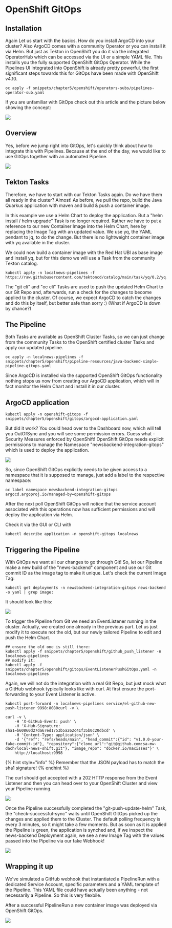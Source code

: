# OpenShift GitOps

## Installation

Again Let us start with the basics. How do you install ArgoCD into your cluster? Also ArgoCD comes with a community Operator or you can install it via Helm. But just as Tekton in OpenShift you do it via the integrated OperatorHub which can be accessed via the UI or a simple YAML file. This installs you the fully supported OpenShift GitOps Operator. While the Pipelines UI integrated into OpenShift is already pretty powerful, the first significant steps towards this for GitOps have been made with OpenShift v4.10.

```
oc apply -f snippets/chapter5/openshift/operators-subs/pipelines-operator-sub.yaml
```

If you are unfamiliar with GitOps check out this article and the picture below showing the concept:

![](<../.gitbook/assets/image (2).png>)

## Overview

Yes, before we jump right into GitOps, let's quickly think about how to integrate this with Pipelines. Because at the end of the day, we would like to use GitOps together with an automated Pipeline.

![](<../.gitbook/assets/image (3) (1).png>)

## Tekton Tasks

Therefore, we have to start with our Tekton Tasks again. Do we have them all ready in the cluster? Almost! As before, we pull the repo, build the Java Quarkus application with maven and build & push a container image.

In this example we use a Helm Chart to deploy the application. But a "helm install / helm upgrade" Task is no longer required. Rather we have to put a reference to our new Container Image into the Helm Chart, here by replacing the Image Tag with an updated value. We use yq, the YAML pendant to jq, to do the change. But there is no lightweight container image with yq available in the cluster.&#x20;

We could now build a container image with the Red Hat UBI as base image and install yq, but for this demo we will use a Task from the community Tekton catalog.

```
kubectl apply -n localnews-pipelines -f https://raw.githubusercontent.com/tektoncd/catalog/main/task/yq/0.2/yq.yaml
```

The "git cli" and "oc cli" Tasks are used to push the updated Helm Chart to our Git Repo and, afterwards, run a check for the changes to become applied to the cluster. Of course, we expect ArgoCD to catch the changes and do this by itself, but better safe than sorry :) (What if ArgoCD is down by chance?)

## The Pipeline

Both Tasks are available as OpenShift Cluster Tasks, so we can just change from the community Tasks to the OpenShift certified cluster Tasks and apply our updated pipeline.

```
oc apply -n localnews-pipelines -f snippets/chapter5/openshift/pipeline-resources/java-backend-simple-pipeline-gitops.yaml
```

Since ArgoCD is installed via the supported OpenShift GitOps functionality nothing stops us now from creating our ArgoCD application, which will in fact monitor the Helm Chart and install it in our cluster.

## ArgoCD application

```
kubectl apply -n openshift-gitops -f snippets/chapter5/openshift/gitops/argocd-application.yaml
```

But did it work? You could head over to the Dashboard now, which will tell you OutOfSync and you will see some permission errors. Guess what - Security Measures enforced by OpenShift! OpenShift GitOps needs explicit permissions to manage the Namespace "newsbackend-integration-gitops" which is used to deploy the application.

![](<../.gitbook/assets/image (7) (1).png>)

So, since OpenShift GitOps explicitly needs to be given access to a namespace that it is supposed to manage, just add a label to the respective namespace:

```
oc label namespace newsbackend-integration-gitops argocd.argoproj.io/managed-by=openshift-gitops
```

After the next poll OpenShift GitOps will notice that the service account associated with this operations now has sufficient permissions and will deploy the application via Helm.

Check it via the GUI or CLI with

```
kubectl describe application -n openshift-gitops localnews
```

## Triggering the Pipeline

With GitOps we want all our changes to go through Git! So, let our Pipeline make a new build of the "news-backend" component and use our Git commit ID as the image tag to make it unique. Let's check the current Image Tag:

```
kubectl get deployments -n newsbackend-integration-gitops news-backend -o yaml | grep image:
```

It should look like this:

![](<../.gitbook/assets/image (6) (1).png>)

To trigger the Pipeline from Git we need an EventListener running in the cluster. Actually, we created one already in the previous part. Let us just modify it to execute not the old, but our newly tailored Pipeline to edit and push the Helm Chart.

```
## ensure the old one is still there:
kubectl apply -f snippets/chapter5/openshift/github_push_listener -n localnews-pipelines
## modify it:
kubectl apply -f snippets/chapter5/openshift/gitops/EventListenerPushGitOps.yaml -n localnews-pipelines
```

Again, we will not do the integration with a real Git Repo, but just mock what a GitHub webhook typically looks like with curl. At first ensure the port-forwarding to your Event Listener is active.

```
kubectl port-forward -n localnews-pipelines service/el-github-new-push-listener 9998:8080curl -v \
```

```
curl -v \
    -H 'X-GitHub-Event: push' \
    -H 'X-Hub-Signature: sha1=b60860d27da67ed1753b5a262c41f35b0c20dbcd' \
    -H 'Content-Type: application/json' \
    -d '{"ref": "refs/heads/main", "head_commit":{"id": "v1.0.0-your-fake-commit-id"}, "repository":{"clone_url":"git@github.com:sa-mw-dach/local-news-shift.git"}, "image_repo": "docker.io/maxisses"}' \
    http://localhost:9998
```

{% hint style="info" %}
Remember that the JSON payload has to match the sha1 signature!
{% endhint %}

The curl should get accepted with a 202 HTTP response from the Event Listener and then you can head over to your OpenShift Cluster and view your Pipeline running.

![](<../.gitbook/assets/image (1).png>)

Once the Pipeline successfully completed the "git-push-update-helm" Task, the "check-successful-sync" waits until OpenShift GitOps picked up the changes and applied them to the Cluster. The default polling frequency is every 3 minutes, so it might take a few moments. But as soon as it is applied the Pipeline is green, the application is synched and, if we inspect the news-backend Deployment again, we see a new Image Tag with the values passed into the Pipeline via our fake Webhook!

![](<../.gitbook/assets/image (1) (1).png>)

## Wrapping it up

We've simulated a GitHub webhook that instantiated a PipelineRun with a dedicated Service Account, specific parameters and a YAML template of the Pipeline. This YAML file could have actually been anything - not necessarily a Pipeline. So this is very flexbile.

After a successful PipelineRun a new container image was deployed via OpenShift GitOps.

![](<../.gitbook/assets/image (5).png>)

